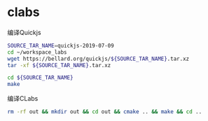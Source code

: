 # clabs

编译Quickjs

```bash
SOURCE_TAR_NAME=quickjs-2019-07-09
cd ~/workspace_labs
wget https://bellard.org/quickjs/${SOURCE_TAR_NAME}.tar.xz
tar -xf ${SOURCE_TAR_NAME}.tar.xz

cd ${SOURCE_TAR_NAME}
make
```

编译CLabs

```bash
rm -rf out && mkdir out && cd out && cmake .. && make && cd ..
```
